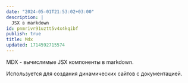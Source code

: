 ```yaml
---
date: "2024-05-01T21:53:02+03:00"
description: |
  JSX в markdown
id: pnmrivr91uztt5v4x4kqibf
publish: true
title: Mdx
updated: 1714592715574
---
```

MDX - вычислимые JSX компоненты в markdown.

Используется для создания динамических сайтов с документацией.